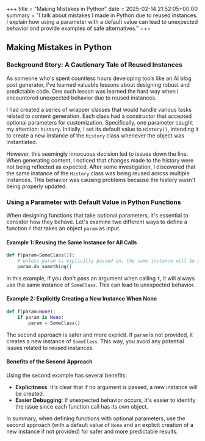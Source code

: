 +++
title = "Making Mistakes in Python"
date = 2025-02-14 21:52:05+00:00
summary = "I talk about mistakes I made in Python due to reused instances. I explain how using a parameter with a default value can lead to unexpected behavior and provide examples of safe alternatives."
+++
## Making Mistakes in Python
### Background Story: A Cautionary Tale of Reused Instances

As someone who's spent countless hours developing tools like an AI blog post generator, I've learned valuable lessons about designing robust and predictable code. One such lesson was learned the hard way when I encountered unexpected behavior due to reused instances.

I had created a series of wrapper classes that would handle various tasks related to content generation. Each class had a constructor that accepted optional parameters for customization. Specifically, one parameter caught my attention: `history`. Initially, I set its default value to `History()`, intending it to create a new instance of the `History` class whenever the object was instantiated.

However, this seemingly innocuous decision led to issues down the line. When generating content, I noticed that changes made to the history were not being reflected as expected. After some investigation, I discovered that the same instance of the `History` class was being reused across multiple instances. This behavior was causing problems because the history wasn't being properly updated.

### Using a Parameter with Default Value in Python Functions

When designing functions that take optional parameters, it's essential to consider how they behave. Let's examine two different ways to define a function `f` that takes an object `param` as input.

#### Example 1: Reusing the Same Instance for All Calls

```python
def f(param=SomeClass()):
    # unless param is explicitly passed in, the same instance will be used for all calls to f
    param.do_something()
```

In this example, if you don't pass an argument when calling `f`, it will always use the same instance of `SomeClass`. This can lead to unexpected behavior.

#### Example 2: Explicitly Creating a New Instance When None

```python
def f(param=None):
    if param is None:
        param = SomeClass()
```

The second approach is safer and more explicit. If `param` is not provided, it creates a new instance of `SomeClass`. This way, you avoid any potential issues related to reused instances.

#### Benefits of the Second Approach

Using the second example has several benefits:

*   **Explicitness**: It's clear that if no argument is passed, a new instance will be created.
*   **Easier Debugging**: If unexpected behavior occurs, it's easier to identify the issue since each function call has its own object.

In summary, when defining functions with optional parameters, use the second approach (with a default value of `None` and an explicit creation of a new instance if not provided) for safer and more predictable results.



